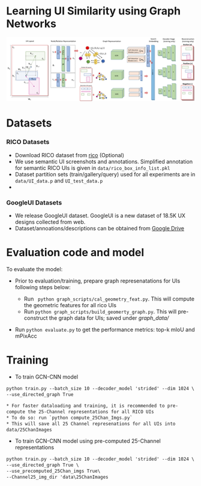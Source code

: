 # Learning UI Similarity using Graph Networks

<div align="center">
  <img src="data/gcncnn_arch.png"/>
</div>


# Datasets
### RICO Datasets
* Download RICO dataset from [rico](https://interactionmining.org/rico) (Optional)
* We use semantic UI screenshots and annotations. Simplified annotation for semantic RICO UIs is given in `data/rico_box_info_list.pkl`
* Dataset partition sets (train/gallery/query) used for all experiments are in `data/UI_data.p` and `UI_test_data.p`
* 

### GoogleUI Datasets
* We release GoogleUI dataset. GoogleUI is a new dataset of 18.5K UX designs collected from web.
* Dataset/annoations/descriptions can be obtained from [Google Drive](https://drive.google.com/drive/folders/1LdhtDfiv48jSAbaLmL3rbrLBi4ZByd6p?usp=sharing)



# Evaluation code and model
To evaluate the model:
* Prior to evaluation/training, prepare graph represenatations for UIs following steps below:
	* Run ` python graph_scripts/cal_geometry_feat.py`. This will compute the geometric features for all rico UIs
	* Run `python graph_scripts/build_geomerty_graph.py`. This will pre-construct the graph data for UIs; saved under *graph_data/*

* Run `python evaluate.py` to get the performance metrics: top-k mIoU and mPixAcc


# Training
* To train GCN-CNN model
```
python train.py --batch_size 10 --decoder_model 'strided' --dim 1024 \
--use_directed_graph True 
```	

	* For faster dataloading and training, it is recommended to pre-compute the 25-Channel representations for all RICO UIs
	* To do so: run `python compute_25Chan_Imgs.py` 
	* This will save all 25 Channel represenations for all UIs into data/25ChanImages

* To train GCN-CNN model using pre-computed 25-Channel representations
 ```
python train.py --batch_size 10 --decoder_model 'strided' --dim 1024 \
--use_directed_graph True \
--use_precomputed_25Chan_imgs True\
--Channel25_img_dir 'data\25ChanImages
```		
	
